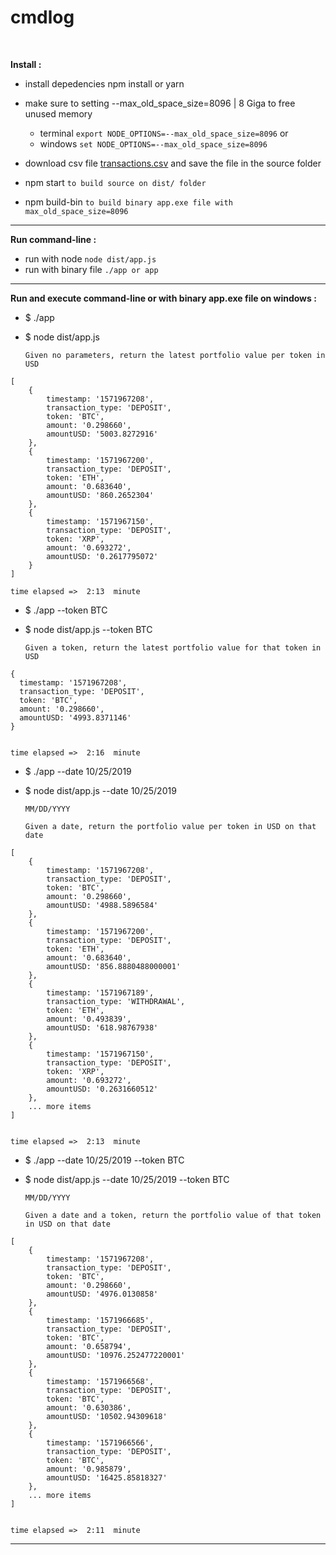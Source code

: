 # cmdlog

<div>
  <br>
</div>


**Install :**

- install depedencies npm install or yarn
- make sure to setting --max_old_space_size=8096 | 8 Giga to free unused memory
    
    - terminal `export NODE_OPTIONS=--max_old_space_size=8096` or
    - windows `set NODE_OPTIONS=--max_old_space_size=8096`

- download csv file [transactions.csv](https://s3-ap-southeast-1.amazonaws.com/static.propine.com/transactions.csv.zip) and save the file in the source folder
- npm start `to build source on dist/ folder`
- npm build-bin `to build binary app.exe file with max_old_space_size=8096`


------------------------------------------------------------


**Run command-line :**

- run with node `node dist/app.js`
- run with binary file `./app or app`

------------------------------------------------------------

**Run and execute command-line or with binary app.exe file on windows :**

- $ ./app
- $ node dist/app.js


     `Given no parameters, return the latest portfolio value per token in USD`


```
[
    {
        timestamp: '1571967208',
        transaction_type: 'DEPOSIT',
        token: 'BTC',
        amount: '0.298660',
        amountUSD: '5003.8272916'
    },
    {
        timestamp: '1571967200',
        transaction_type: 'DEPOSIT',
        token: 'ETH',
        amount: '0.683640',
        amountUSD: '860.2652304'
    },
    {
        timestamp: '1571967150',
        transaction_type: 'DEPOSIT',
        token: 'XRP',
        amount: '0.693272',
        amountUSD: '0.2617795072'
    }
]

time elapsed =>  2:13  minute
```

- $ ./app --token BTC
- $ node dist/app.js --token BTC

    `Given a token, return the latest portfolio value for that token in USD`

```
{
  timestamp: '1571967208',
  transaction_type: 'DEPOSIT',
  token: 'BTC',
  amount: '0.298660',
  amountUSD: '4993.8371146'
}


time elapsed =>  2:16  minute
```

- $ ./app --date 10/25/2019 
- $ node dist/app.js --date 10/25/2019 

    `MM/DD/YYYY`

    `Given a date, return the portfolio value per token in USD on that date`

```
[
    {
        timestamp: '1571967208',
        transaction_type: 'DEPOSIT',
        token: 'BTC',
        amount: '0.298660',
        amountUSD: '4988.5896584'
    },
    {
        timestamp: '1571967200',
        transaction_type: 'DEPOSIT',
        token: 'ETH',
        amount: '0.683640',
        amountUSD: '856.8880488000001'
    },
    {
        timestamp: '1571967189',
        transaction_type: 'WITHDRAWAL',
        token: 'ETH',
        amount: '0.493839',
        amountUSD: '618.98767938'
    },
    {
        timestamp: '1571967150',
        transaction_type: 'DEPOSIT',
        token: 'XRP',
        amount: '0.693272',
        amountUSD: '0.2631660512'
    },
    ... more items
]


time elapsed =>  2:13  minute
```

- $ ./app --date 10/25/2019 --token BTC
- $ node dist/app.js --date 10/25/2019 --token BTC

    `MM/DD/YYYY`

    `Given a date and a token, return the portfolio value of that token in USD on that date`

```
[
    {
        timestamp: '1571967208',
        transaction_type: 'DEPOSIT',
        token: 'BTC',
        amount: '0.298660',
        amountUSD: '4976.0130858'
    },
    {
        timestamp: '1571966685',
        transaction_type: 'DEPOSIT',
        token: 'BTC',
        amount: '0.658794',
        amountUSD: '10976.252477220001'
    },
    {
        timestamp: '1571966568',
        transaction_type: 'DEPOSIT',
        token: 'BTC',
        amount: '0.630386',
        amountUSD: '10502.94309618'
    },
    {
        timestamp: '1571966566',
        transaction_type: 'DEPOSIT',
        token: 'BTC',
        amount: '0.985879',
        amountUSD: '16425.85818327'
    },
    ... more items
]


time elapsed =>  2:11  minute
```
------------------------------------------------------------

